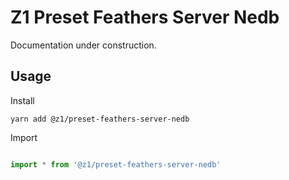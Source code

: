 # Z1 Preset Feathers Server Nedb

Documentation under construction.

## Usage

Install

```
yarn add @z1/preset-feathers-server-nedb
```

Import

```JavaScript

import * from '@z1/preset-feathers-server-nedb'

```
